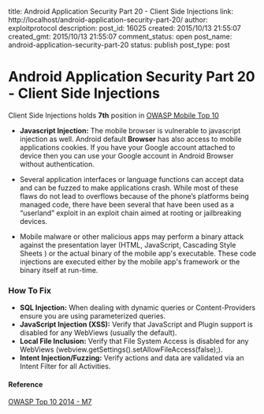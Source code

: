 title: Android Application Security Part 20 - Client Side Injections
link: http://localhost/android-application-security-part-20/
author: exploitprotocol
description: 
post_id: 16025
created: 2015/10/13 21:55:07
created_gmt: 2015/10/13 21:55:07
comment_status: open
post_name: android-application-security-part-20
status: publish
post_type: post

# Android Application Security Part 20 - Client Side Injections

Client Side Injections holds **7th** position in [OWASP Mobile Top 10](https://www.owasp.org/index.php/Mobile_Top_10_2014-M7)

  * **Javascript Injection:** The mobile browser is vulnerable to javascript injection as well. Android default **Browser** has also access to mobile applications cookies. If you have your Google account attached to device then you can use your Google account in Android Browser without authentication.

  * Several application interfaces or language functions can accept data and can be fuzzed to make applications crash. While most of these flaws do not lead to overflows because of the phone’s platforms being managed code, there have been several that have been used as a “userland” exploit in an exploit chain aimed at rooting or jailbreaking devices.

  * Mobile malware or other malicious apps may perform a binary attack against the presentation layer (HTML, JavaScript, Cascading Style Sheets ) or the actual binary of the mobile app's executable. These code injections are executed either by the mobile app's framework or the binary itself at run-time.

### How To Fix

  * **SQL Injection:** When dealing with dynamic queries or Content-Providers ensure you are using parameterized queries.
  * **JavaScript Injection (XSS):** Verify that JavaScript and Plugin support is disabled for any WebViews (usually the default).
  * **Local File Inclusion:** Verify that File System Access is disabled for any WebViews (webview.getSettings().setAllowFileAccess(false);).
  * **Intent Injection/Fuzzing:** Verify actions and data are validated via an Intent Filter for all Activities.

#### Reference

[OWASP Top 10 2014 - M7](https://www.owasp.org/index.php/Mobile_Top_10_2014-M7)